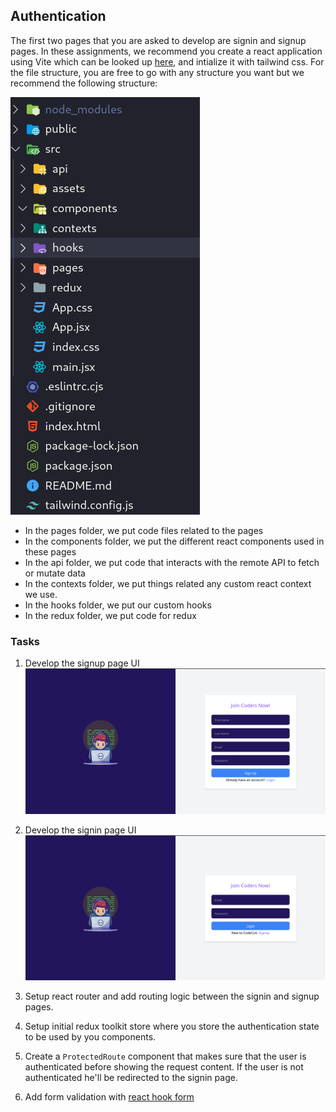 ## Authentication
The first two pages that you are asked to develop are signin and signup pages.
In these assignments, we recommend you create a react application using Vite which can be looked up [here](https://vitejs.dev/),  and intialize it with tailwind css.
For the file structure, you are free to go with any structure you want but we recommend the following structure:

![structure](./images/structure.png)

- In the pages folder, we put code files related to the pages
- In the components folder, we put the different react components used in these pages
- In the api folder, we put code that interacts with the remote API to fetch or mutate data
- In the contexts folder, we put things related any custom react context we use.
- In the hooks folder, we put our custom hooks
- In the redux folder, we put code for redux

### Tasks
1. Develop the signup page UI
![signup](./images/signup.png)
2. Develop the signin page UI
![signup](./images/signin.png)

3. Setup react router and add routing logic between the signin and signup pages.

4. Setup initial redux toolkit store where you store the authentication state to be used by you components.

5. Create a `ProtectedRoute` component that makes sure that the user is authenticated before showing the request content. If the user is not authenticated he'll be redirected to the signin page.

6. Add form validation with [react hook form](https://react-hook-form.com/)

